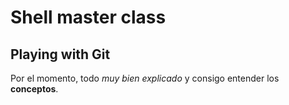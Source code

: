 # Shell master class
## Playing with Git

Por el momento, todo *muy bien explicado* y consigo entender los **conceptos**.
